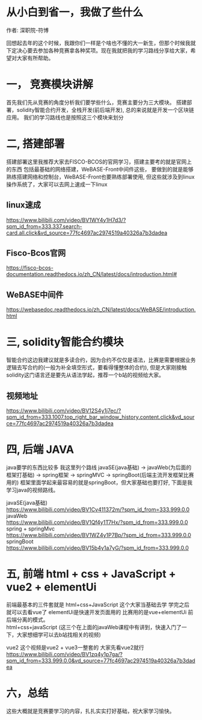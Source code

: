 # 从小白到省一，我做了些什么
作者: 深职院-符博

回想起去年的这个时候，我跟你们一样是个啥也不懂的大一新生，但那个时候我就下定决心要去参加各种竞赛拿各种奖项。现在我就把我的学习路线分享给大家，希望对大家有所帮助。

# 一， 竞赛模块讲解
首先我们先从竞赛的角度分析我们要学些什么，竞赛主要分为三大模块。 搭建部署，solidity智能合约开发，全栈开发(前后端开发), 总的来说就是开发一个区块链应用。 我们的学习路线也是按照这三个模块来划分

# 二, 搭建部署
搭建部署这里我推荐大家去FISCO-BCOS的官网学习，搭建主要考的就是官网上的东西 包括最基础的网络搭建，WeBASE-Front中间件这些， 要做到的就是能够熟练搭建网络和控制台，WeBASE-Front也要熟练部署使用, 但这些就涉及到linux操作系统了，大家可以去网上速成一下linux<br>

## linux速成<br>
https://www.bilibili.com/video/BV1WY4y1H7d3/?spm_id_from=333.337.search-card.all.click&vd_source=77fc4697ac2974519a40326a7b3dadea<br>

## Fisco-Bcos官网<br>
https://fisco-bcos-documentation.readthedocs.io/zh_CN/latest/docs/introduction.html#<br>
## WeBASE中间件<br>
https://webasedoc.readthedocs.io/zh_CN/latest/docs/WeBASE/introduction.html

# 三, solidity智能合约模块
智能合约这边我建议就是多读合约，因为合约不仅仅是语法，比赛是需要根据业务逻辑去写合约的(一般为补全填空形式，要看得懂整体的合约), 但是大家刚接触solidity这门语言还是要先从语法学起，推荐一个b站的视频给大家。<br>
## 视频地址
https://www.bilibili.com/video/BV12S4y1j7ec/?spm_id_from=333.1007.top_right_bar_window_history.content.click&vd_source=77fc4697ac2974519a40326a7b3dadea

# 四, 后端 JAVA
java要学的东西比较多 我这里列个路线 javaSE(java基础) -> javaWeb(为后面的框架打基础) -> spring框架 -> springMVC -> springBoot(后端主流开发框架比赛用的) 框架里面学起来最容易的就是springBoot，但大家基础也要打好, 下面是我学习java的视频路线。

javaSE(java基础)<br>
https://www.bilibili.com/video/BV1Cv411372m/?spm_id_from=333.999.0.0<br>
javaWeb<br>
https://www.bilibili.com/video/BV1Qf4y1T7Hx/?spm_id_from=333.999.0.0<br>
spring + springMvc<br>
https://www.bilibili.com/video/BV1WZ4y1P7Bp/?spm_id_from=333.999.0.0<br>
springBoot<br>
https://www.bilibili.com/video/BV15b4y1a7yG/?spm_id_from=333.999.0.0

# 五, 前端 html + css + JavaScript + vue2 + elementUi
前端最基本的三件套就是 html+css+JavaScript 这个大家当基础去学 学完之后 就可以去看vue了 elementUi是快速开发页面用的 比赛用的是vue+elementUi 前后端分离的模式。<br>
html+css+javaScript (这三个在上面的javaWeb课程中有讲到，快速入门了一下，大家想细学可以去b站找相关的视频)<br>

vue2 这个视频是vue2 + vue3一整套的 大家先看vue2就行<br>
https://www.bilibili.com/video/BV1zq4y1p7ga/?spm_id_from=333.999.0.0&vd_source=77fc4697ac2974519a40326a7b3dadea

# 六，总结
这些大概就是竞赛要学习的内容，扎扎实实打好基础，祝大家学习愉快。
